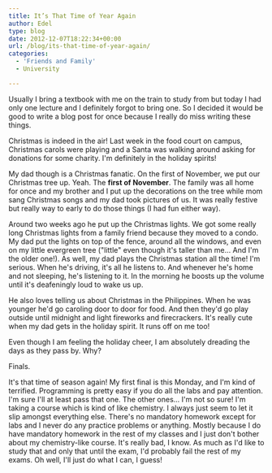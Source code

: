 ```yaml
---
title: It’s That Time of Year Again
author: Edel
type: blog
date: 2012-12-07T18:22:34+00:00
url: /blog/its-that-time-of-year-again/
categories:
  - 'Friends and Family'
  - University

---
```

Usually I bring a textbook with me on the train to study from but today I had only one lecture and I definitely forgot to bring one. So I decided it would be good to write a blog post for once because I really do miss writing these things.

Christmas is indeed in the air! Last week in the food court on campus, Christmas carols were playing and a Santa was walking around asking for donations for some charity. I'm definitely in the holiday spirits!

My dad though is a Christmas fanatic. On the first of November, we put our Christmas tree up. Yeah. The **first of November**. The family was all home for once and my brother and I put up the decorations on the tree while mom sang Christmas songs and my dad took pictures of us. It was really festive but really way to early to do those things (I had fun either way).

Around two weeks ago he put up the Christmas lights. We got some really long Christmas lights from a family friend because they moved to a condo. My dad put the lights on top of the fence, around all the windows, and even on my little evergreen tree ("little" even though it's taller than me... And I'm the older one!). As well, my dad plays the Christmas station all the time! I'm serious. When he's driving, it's all he listens to. And whenever he's home and not sleeping, he's listening to it. In the morning he boosts up the volume until it's deafeningly loud to wake us up.

He also loves telling us about Christmas in the Philippines. When he was younger he'd go caroling door to door for food. And then they'd go play outside until midnight and light fireworks and firecrackers. It's really cute when my dad gets in the holiday spirit. It runs off on me too!

Even though I am feeling the holiday cheer, I am absolutely dreading the days as they pass by. Why?

Finals.

It's that time of season again! My first final is this Monday, and I'm kind of terrified. Programming is pretty easy if you do all the labs and pay attention. I'm sure I'll at least pass that one. The other ones... I'm not so sure! I'm taking a course which is kind of like chemistry. I always just seem to let it slip amongst everything else. There's no mandatory homework except for labs and I never do any practice problems or anything. Mostly because I do have mandatory homework in the rest of my classes and I just don't bother about my chemistry-like course. It's really bad, I know. As much as I'd like to study that and only that until the exam, I'd probably fail the rest of my exams. Oh well, I'll just do what I can, I guess!


